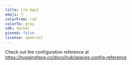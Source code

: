 ```yaml
---
title: Llm App2
emoji: 🚀
colorFrom: red
colorTo: gray
sdk: docker
pinned: false
license: openrail
---
```


Check out the configuration reference at https://huggingface.co/docs/hub/spaces-config-reference
